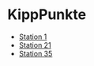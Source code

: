 # KippPunkte

- [Station 1](station_01.md)
- [Station 21](station_21.md)
- [Station 35](station_35.md)
